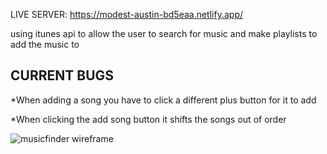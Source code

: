 LIVE SERVER: https://modest-austin-bd5eaa.netlify.app/

using itunes api to allow the user to search for music and make playlists to add the music to 



CURRENT BUGS
----------------------------------------
*When adding a song you have to click a different plus button for it to add

*When clicking the add song button it shifts the songs out of order


![musicfinder wireframe](https://user-images.githubusercontent.com/94828874/156196212-c9e0ae9f-fe71-4ba9-8d01-28443854c0de.png)
